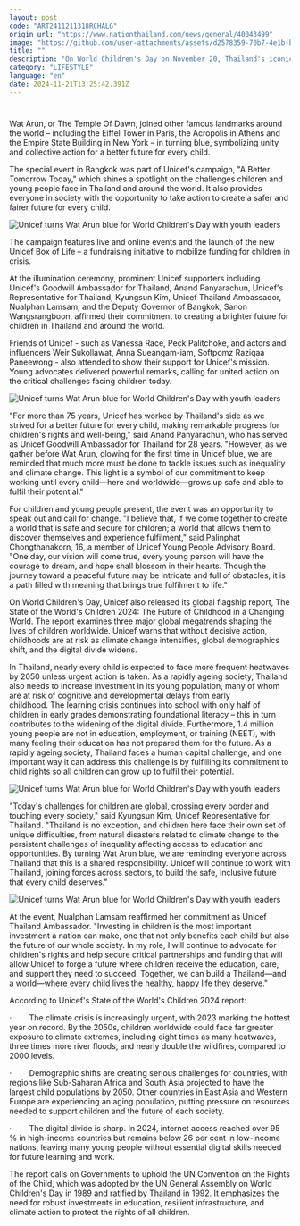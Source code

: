 ```yaml
---
layout: post
code: "ART2411211318RCHALG"
origin_url: "https://www.nationthailand.com/news/general/40043499"
image: "https://github.com/user-attachments/assets/d2578359-70b7-4e1b-b38f-e1f8c0a9b58d"
title: ""
description: "On World Children's Day on November 20, Thailand's iconic Wat Arun was illuminated in Unicef blue as leaders from government, civil society, and business gathered with young people in a powerful display of commitment to improving children's futures."
category: "LIFESTYLE"
language: "en"
date: 2024-11-21T13:25:42.391Z
---
```


# 









Wat Arun, or The Temple Of Dawn, joined other famous landmarks around the world – including the Eiffel Tower in Paris, the Acropolis in Athens and the Empire State Building in New York – in turning blue, symbolizing unity and collective action for a better future for every child.

The special event in Bangkok was part of Unicef's campaign, "A Better Tomorrow Today," which shines a spotlight on the challenges children and young people face in Thailand and around the world. It also provides everyone in society with the opportunity to take action to create a safer and fairer future for every child.

  ![Unicef turns Wat Arun blue for World Children\'s Day with youth leaders](https://github.com/user-attachments/assets/c4c6432c-56c9-49e7-9e2b-12b9b86a3447)

The campaign features live and online events and the launch of the new Unicef Box of Life – a fundraising initiative to mobilize funding for children in crisis.

At the illumination ceremony, prominent Unicef supporters including Unicef's Goodwill Ambassador for Thailand, Anand Panyarachun, Unicef's Representative for Thailand, Kyungsun Kim, Unicef Thailand Ambassador, Nualphan Lamsam, and the Deputy Governor of Bangkok, Sanon Wangsrangboon, affirmed their commitment to creating a brighter future for children in Thailand and around the world.

Friends of Unicef - such as Vanessa Race, Peck Palitchoke, and actors and influencers Weir Sukollawat, Anna Sueangam-iam, Softpomz Raziqaa Paneewong - also attended to show their support for Unicef's mission. Young advocates delivered powerful remarks, calling for united action on the critical challenges facing children today.

  ![Unicef turns Wat Arun blue for World Children\'s Day with youth leaders](https://github.com/user-attachments/assets/c3528a86-cabf-4fef-a08a-104cf8d472d3)

"For more than 75 years, Unicef has worked by Thailand's side as we strived for a better future for every child, making remarkable progress for children's rights and well-being," said Anand Panyarachun, who has served as Unicef Goodwill Ambassador for Thailand for 28 years. "However, as we gather before Wat Arun, glowing for the first time in Unicef blue, we are reminded that much more must be done to tackle issues such as inequality and climate change. This light is a symbol of our commitment to keep working until every child—here and worldwide—grows up safe and able to fulfil their potential."

For children and young people present, the event was an opportunity to speak out and call for change. "I believe that, if we come together to create a world that is safe and secure for children; a world that allows them to discover themselves and experience fulfilment," said Palinphat Chongthanakorn, 16, a member of Unicef Young People Advisory Board. "One day, our vision will come true, every young person will have the courage to dream, and hope shall blossom in their hearts. Though the journey toward a peaceful future may be intricate and full of obstacles, it is a path filled with meaning that brings true fulfilment to life."

On World Children's Day, Unicef also released its global flagship report, The State of the World's Children 2024: The Future of Childhood in a Changing World. The report examines three major global megatrends shaping the lives of children worldwide. Unicef warns that without decisive action, childhoods are at risk as climate change intensifies, global demographics shift, and the digital divide widens.

In Thailand, nearly every child is expected to face more frequent heatwaves by 2050 unless urgent action is taken. As a rapidly ageing society, Thailand also needs to increase investment in its young population, many of whom are at risk of cognitive and developmental delays from early childhood. The learning crisis continues into school with only half of children in early grades demonstrating foundational literacy – this in turn contributes to the widening of the digital divide. Furthermore, 1.4 million young people are not in education, employment, or training (NEET), with many feeling their education has not prepared them for the future. As a rapidly ageing society, Thailand faces a human capital challenge, and one important way it can address this challenge is by fulfilling its commitment to child rights so all children can grow up to fulfil their potential.

  ![Unicef turns Wat Arun blue for World Children\'s Day with youth leaders](https://github.com/user-attachments/assets/3ddf2e1a-3e2a-4ecb-9c96-60660cefac43)

"Today's challenges for children are global, crossing every border and touching every society," said Kyungsun Kim, Unicef Representative for Thailand. "Thailand is no exception, and children here face their own set of unique difficulties, from natural disasters related to climate change to the persistent challenges of inequality affecting access to education and opportunities. By turning Wat Arun blue, we are reminding everyone across Thailand that this is a shared responsibility. Unicef will continue to work with Thailand, joining forces across sectors, to build the safe, inclusive future that every child deserves."

  ![Unicef turns Wat Arun blue for World Children\'s Day with youth leaders](https://media.nationthailand.com/uploads/images/contents/w1024/2024/11/1PAqWpo19DAbCevPhh9F.webp?x-image-process=style/lg-webp)

At the event, Nualphan Lamsam reaffirmed her commitment as Unicef Thailand Ambassador. "Investing in children is the most important investment a nation can make, one that not only benefits each child but also the future of our whole society. In my role, I will continue to advocate for children's rights and help secure critical partnerships and funding that will allow Unicef to forge a future where children receive the education, care, and support they need to succeed. Together, we can build a Thailand—and a world—where every child lives the healthy, happy life they deserve."

According to Unicef's State of the World's Children 2024 report:

·        The climate crisis is increasingly urgent, with 2023 marking the hottest year on record. By the 2050s, children worldwide could face far greater exposure to climate extremes, including eight times as many heatwaves, three times more river floods, and nearly double the wildfires, compared to 2000 levels.

·        Demographic shifts are creating serious challenges for countries, with regions like Sub-Saharan Africa and South Asia projected to have the largest child populations by 2050. Other countries in East Asia and Western Europe are experiencing an aging population, putting pressure on resources needed to support children and the future of each society.

·        The digital divide is sharp. In 2024, internet access reached over 95 % in high-income countries but remains below 26 per cent in low-income nations, leaving many young people without essential digital skills needed for future learning and work.

The report calls on Governments to uphold the UN Convention on the Rights of the Child, which was adopted by the UN General Assembly on World Children's Day in 1989 and ratified by Thailand in 1992. It emphasizes the need for robust investments in education, resilient infrastructure, and climate action to protect the rights of all children.